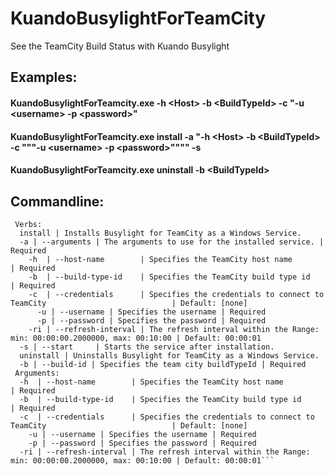 # KuandoBusylightForTeamCity
See the TeamCity Build Status with Kuando Busylight

## Examples:

#### KuandoBusylightForTeamcity.exe -h &lt;Host> -b &lt;BuildTypeId> -c "-u &lt;username> -p &lt;password>"

#### KuandoBusylightForTeamcity.exe install -a "-h &lt;Host> -b &lt;BuildTypeId> -c """-u &lt;username> -p &lt;password>"""" -s

#### KuandoBusylightForTeamcity.exe uninstall -b &lt;BuildTypeId>

## Commandline:
```Help
 Verbs:
  install | Installs Busylight for TeamCity as a Windows Service.
  -a | --arguments | The arguments to use for the installed service. | Required
    -h  | --host-name        | Specifies the TeamCity host name                                            | Required
    -b  | --build-type-id    | Specifies the TeamCity build type id                                        | Required
    -c  | --credentials      | Specifies the credentials to connect to TeamCity                            | Default: [none]
      -u | --username | Specifies the username | Required
      -p | --password | Specifies the password | Required
    -ri | --refresh-interval | The refresh interval within the Range: min: 00:00:00.2000000, max: 00:10:00 | Default: 00:00:01
  -s | --start     | Starts the service after installation.
  uninstall | Uninstalls Busylight for TeamCity as a Windows Service.
  -b | --build-id | Specifies the team city buildTypeId | Required
 Arguments:
  -h  | --host-name        | Specifies the TeamCity host name                                            | Required
  -b  | --build-type-id    | Specifies the TeamCity build type id                                        | Required
  -c  | --credentials      | Specifies the credentials to connect to TeamCity                            | Default: [none]
    -u | --username | Specifies the username | Required
    -p | --password | Specifies the password | Required
  -ri | --refresh-interval | The refresh interval within the Range: min: 00:00:00.2000000, max: 00:10:00 | Default: 00:00:01```
